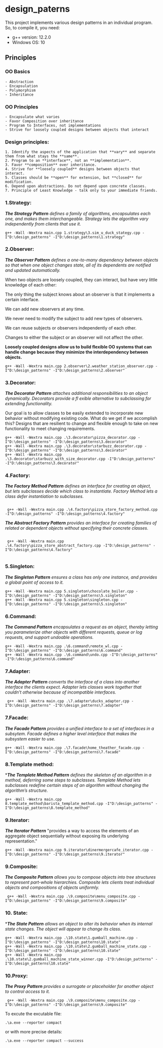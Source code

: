 # design_paterns
This project implements various design patterns in an individual program. So, to compile it, you need:

- g++ version: 12.2.0
- Windows OS: 10

## Principles

### OO Basics

    - Abstraction
    - Encapsulation
    - Polymorphism
    - Inheritance

### OO Principles

    - Encapsulate what varies
    - Favor Composition over inheritance
    - Program to Interfaces, not implementations
    - Strive for loosely coupled designs between objects that interact

### Design principles:
    1. Identify the aspects of the application that **vary** and separate them from what stays the **same**.
    2. Program to an **interface**, not an **implementation**.
    3. Favor **composition** over inheritance.
    4. Strive for **loosely coupled** designs between objects that interact.
    5. Classes should be **open** for extension, but **closed** for modification.
    6. Depend upon abstractions. Do not depend upon concrete classes.
    7. Principle of Least Knowledge - talk only to your immediate friends.
### 1.Strategy: 

**_The Strategy Pattern_** *defines a family of algorithms, encapsulates each one, and makes them interchangeable. Strategy lets the algorithm vary independently from clients that use it.*

```
g++ -Wall -Wextra main.cpp 1.strategy\3.sim_u_duck_stategy.cpp -I"D:\design_patterns" -I"D:\design_patterns\1.strategy"
```

### 2.Observer: 

**_The Observer Pattern_** *defines a one-to-many dependency between objects so that when one object changes state, all of its dependents are notified and updated automatically.*

When two objects are loosely coupled, they can interact, but have very little knowledge of each other:

The only thing the subject knows about an observer is that it implements a certain interface.

We can add new observers at any time.

We never need to modify the subject to add new types of observers.

We can reuse subjects or observers independently of each other.

Changes to either the subject or an observer will not affect the other.

**Loosely coupled designs allow us to build flexible OO systems that can handle change because they minimize the interdependency between objects.**

```
g++ -Wall -Wextra main.cpp 2.observer\2.weather_station_observer.cpp -I"D:\design_patterns" -I"D:\design_patterns\2.observer"
```

### 3.Decorator: 

**_The Decorator Pattern_** *attaches additional responsibilities to an object dynamically. Decorators provide a fl exible alternative to subclassing for extending functionality.*

Our goal is to allow classes to be easily extended to incorporate new behavior without modifying existing code. What do we get if we accomplish this? Designs that are resilient to change and flexible enough to take on new functionality to meet changing requirements.

```
g++ -Wall -Wextra main.cpp .\3.decorator\pizza_decorator.cpp -I"D:\design_patterns" -I"D:\design_patterns\3.decorator"
g++ -Wall -Wextra main.cpp .\3.decorator\starbuzz_decorator.cpp -I"D:\design_patterns" -I"D:\design_patterns\3.decorator"
g++ -Wall -Wextra main.cpp .\3.decorator\starbuzz_with_size_decorator.cpp -I"D:\design_patterns" -I"D:\design_patterns\3.decorator"
```

### 4.Factory: 

**_The Factory Method Pattern_** *defines an interface for creating an object, but lets subclasses decide which class to instantiate. Factory Method lets a class defer instantiation to subclasses.*

```

 g++ -Wall -Wextra main.cpp .\4.factory\pizza_store_factory_method.cpp -I"D:\design_patterns" -I"D:\design_patterns\4.factory"

```

**_The Abstract Factory Pattern_** *provides an interface for creating families of related or dependent objects without specifying their concrete classes*.

```

 g++ -Wall -Wextra main.cpp .\4.factory\pizza_store_abstract_factory.cpp -I"D:\design_patterns" -I"D:\design_patterns\4.factory"


```

### 5.Singleton: 

**_The Singleton Pattern_** *ensures a class has only one instance, and provides a global point of access to it.*

```
g++ -Wall -Wextra main.cpp 5.singleton\chocolate_boiler.cpp -I"D:\design_patterns" -I"D:\design_patterns\5.singleton"
g++ -Wall -Wextra main.cpp 5.singleton\singleton.cpp -I"D:\design_patterns" -I"D:\design_patterns\5.singleton"
```

### 6.Command: 

**_The Command Pattern_** *encapsulates a request as an object, thereby letting you parameterize other objects with different requests, queue or log requests, and support undoable operations.*
```
g++ -Wall -Wextra main.cpp .\6.command\remote_wl.cpp -I"D:\design_patterns" -I"D:\design_patterns\6.command"
g++ -Wall -Wextra main.cpp .\6.command\undo.cpp -I"D:\design_patterns" -I"D:\design_patterns\6.command"
```

### 7.Adapter: 

**_The Adapter Pattern_** *converts the interface of a class into another interface the clients expect. Adapter lets classes work together that couldn’t otherwise because of incompatible interfaces.*

```
 g++ -Wall -Wextra main.cpp .\7.adapter\ducks_adapter.cpp -I"D:\design_patterns" -I"D:\design_patterns\7.adapter"
```

### 7.Facade: 

**_The Facade Pattern_** *provides a unified interface to a set of interfaces in a subsytem. Facade defines a higher level interface that makes the subsystem easier to use.*

```
g++ -Wall -Wextra main.cpp .\7.facade\home_theather_facade.cpp -I"D:\design_patterns" -I"D:\design_patterns\7.facade"
```

### 8.Template method: 

***_The Template Method Pattern_** *defines the skeleton of an algorithm in a method, deferring some steps to subclasses. Template Method lets subclasses redefine certain steps of an algorithm without changing the algorithm’s structure.*

```
g++ -Wall -Wextra main.cpp 8.template_method\barista_template_method.cpp -I"D:\design_patterns" -I"D:\design_patterns\8.template_method"
```

### 9.Iterator: 

**_The Iterator Pattern_** "provides a way to access the elements of an aggregate object sequentially without exposing its underlying representation."

```
g++ -Wall -Wextra main.cpp 9.iterator\dinermergercafe_iterator.cpp -I"D:\design_patterns" -I"D:\design_patterns\9.iterator"
```

### 9.Composite: 

**_The Composite Pattern_** *allows you to compose objects into tree structures to represent part-whole hierarchies. Composite lets clients treat individual objects and compositions of objects uniformly.*

```
 g++ -Wall -Wextra main.cpp .\9.composite\menu_composite.cpp -I"D:\design_patterns" -I"D:\design_patterns\9.composite"
```

### 10. State:

***_The State Pattern_** *allows an object to alter its behavior when its internal state changes. The object will appear to change its class.*

```
g++ -Wall -Wextra main.cpp .\10.state\1.gumball_machine.cpp -I"D:\design_patterns" -I"D:\design_patterns\10.state"
g++ -Wall -Wextra main.cpp .\10.state\2.gumball_machine_state.cpp -I"D:\design_patterns" -I"D:\design_patterns\10.state"
g++ -Wall -Wextra main.cpp .\10.state\2.gumball_machine_state_winner.cpp -I"D:\design_patterns" -I"D:\design_patterns\10.state"
 ```

 
### 10.Proxy: 

**_The Proxy Pattern_** *provides a surrogate or placeholder for another object to control access to it.*

```
 g++ -Wall -Wextra main.cpp .\9.composite\menu_composite.cpp -I"D:\design_patterns" -I"D:\design_patterns\9.composite"
```


To excute the excutable file:

`.\a.exe --reporter compact`

or with more precise details:

`.\a.exe --reporter compact --success`



